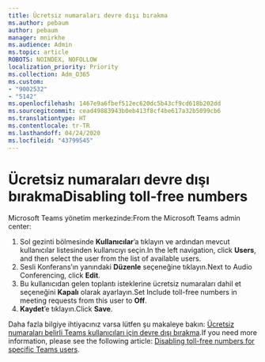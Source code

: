 ```yaml
---
title: Ücretsiz numaraları devre dışı bırakma
ms.author: pebaum
author: pebaum
manager: mnirkhe
ms.audience: Admin
ms.topic: article
ROBOTS: NOINDEX, NOFOLLOW
localization_priority: Priority
ms.collection: Adm_O365
ms.custom:
- "9002532"
- "5142"
ms.openlocfilehash: 1467e9a6fbef512ec620dc5b43cf9cd618b202dd
ms.sourcegitcommit: cead49883943b0eb413f8cf4be617a32b5099cb6
ms.translationtype: HT
ms.contentlocale: tr-TR
ms.lasthandoff: 04/24/2020
ms.locfileid: "43799545"
---
```

# <a name="disabling-toll-free-numbers"></a><span data-ttu-id="4fb57-102">Ücretsiz numaraları devre dışı bırakma</span><span class="sxs-lookup"><span data-stu-id="4fb57-102">Disabling toll-free numbers</span></span>

<span data-ttu-id="4fb57-103">Microsoft Teams yönetim merkezinde:</span><span class="sxs-lookup"><span data-stu-id="4fb57-103">From the Microsoft Teams admin center:</span></span>

1. <span data-ttu-id="4fb57-104">Sol gezinti bölmesinde **Kullanıcılar**’a tıklayın ve ardından mevcut kullanıcılar listesinden kullanıcıyı seçin.</span><span class="sxs-lookup"><span data-stu-id="4fb57-104">In the left navigation, click **Users**, and then select the user from the list of available users.</span></span>
2. <span data-ttu-id="4fb57-105">Sesli Konferans’ın yanındaki **Düzenle** seçeneğine tıklayın.</span><span class="sxs-lookup"><span data-stu-id="4fb57-105">Next to Audio Conferencing, click **Edit**.</span></span>
3. <span data-ttu-id="4fb57-106">Bu kullanıcıdan gelen toplantı isteklerine ücretsiz numaraları dahil et seçeneğini **Kapalı** olarak ayarlayın.</span><span class="sxs-lookup"><span data-stu-id="4fb57-106">Set Include toll-free numbers in meeting requests from this user to **Off**.</span></span>
4. <span data-ttu-id="4fb57-107">**Kaydet**’e tıklayın.</span><span class="sxs-lookup"><span data-stu-id="4fb57-107">Click **Save**.</span></span>

<span data-ttu-id="4fb57-108">Daha fazla bilgiye ihtiyacınız varsa lütfen şu makaleye bakın: [Ücretsiz numaraları belirli Teams kullanıcıları için devre dışı bırakma](https://docs.microsoft.com/microsoftteams/disabling-toll-free-numbers-for-specific-teams-users).</span><span class="sxs-lookup"><span data-stu-id="4fb57-108">If you need more information, please see the following article: [Disabling toll-free numbers for specific Teams users](https://docs.microsoft.com/microsoftteams/disabling-toll-free-numbers-for-specific-teams-users).</span></span>
